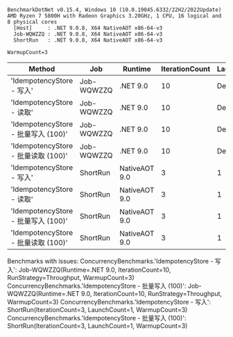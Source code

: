 ```

BenchmarkDotNet v0.15.4, Windows 10 (10.0.19045.6332/22H2/2022Update)
AMD Ryzen 7 5800H with Radeon Graphics 3.20GHz, 1 CPU, 16 logical and 8 physical cores
  [Host]     : .NET 9.0.8, X64 NativeAOT x86-64-v3
  Job-WQWZZQ : .NET 9.0.8, X64 NativeAOT x86-64-v3
  ShortRun   : .NET 9.0.8, X64 NativeAOT x86-64-v3

WarmupCount=3  

```
| Method                          | Job        | Runtime       | IterationCount | LaunchCount | RunStrategy | Mean         | Error        | StdDev     | Gen0   | Allocated |
|-------------------------------- |----------- |-------------- |--------------- |------------ |------------ |-------------:|-------------:|-----------:|-------:|----------:|
| &#39;IdempotencyStore - 写入&#39;         | Job-WQWZZQ | .NET 9.0      | 10             | Default     | Throughput  |           NA |           NA |         NA |     NA |        NA |
| &#39;IdempotencyStore - 读取&#39;         | Job-WQWZZQ | .NET 9.0      | 10             | Default     | Throughput  |     77.68 ns |     3.748 ns |   2.479 ns | 0.0038 |      32 B |
| &#39;IdempotencyStore - 批量写入 (100)&#39; | Job-WQWZZQ | .NET 9.0      | 10             | Default     | Throughput  |           NA |           NA |         NA |     NA |        NA |
| &#39;IdempotencyStore - 批量读取 (100)&#39; | Job-WQWZZQ | .NET 9.0      | 10             | Default     | Throughput  | 13,131.05 ns |   614.561 ns | 406.494 ns | 1.0681 |    8984 B |
| &#39;IdempotencyStore - 写入&#39;         | ShortRun   | NativeAOT 9.0 | 3              | 1           | Default     |           NA |           NA |         NA |     NA |        NA |
| &#39;IdempotencyStore - 读取&#39;         | ShortRun   | NativeAOT 9.0 | 3              | 1           | Default     |     97.34 ns |    37.220 ns |   2.040 ns | 0.0038 |      32 B |
| &#39;IdempotencyStore - 批量写入 (100)&#39; | ShortRun   | NativeAOT 9.0 | 3              | 1           | Default     |           NA |           NA |         NA |     NA |        NA |
| &#39;IdempotencyStore - 批量读取 (100)&#39; | ShortRun   | NativeAOT 9.0 | 3              | 1           | Default     | 13,764.75 ns | 4,022.989 ns | 220.514 ns | 1.0681 |    8984 B |

Benchmarks with issues:
  ConcurrencyBenchmarks.'IdempotencyStore - 写入': Job-WQWZZQ(Runtime=.NET 9.0, IterationCount=10, RunStrategy=Throughput, WarmupCount=3)
  ConcurrencyBenchmarks.'IdempotencyStore - 批量写入 (100)': Job-WQWZZQ(Runtime=.NET 9.0, IterationCount=10, RunStrategy=Throughput, WarmupCount=3)
  ConcurrencyBenchmarks.'IdempotencyStore - 写入': ShortRun(IterationCount=3, LaunchCount=1, WarmupCount=3)
  ConcurrencyBenchmarks.'IdempotencyStore - 批量写入 (100)': ShortRun(IterationCount=3, LaunchCount=1, WarmupCount=3)
